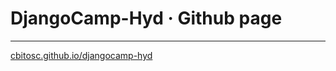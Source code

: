 # DjangoCamp-Hyd · Github page
----------------------------------------------
[cbitosc.github.io/djangocamp-hyd](https://cbitosc.github.io/djangocamp-hyd/)